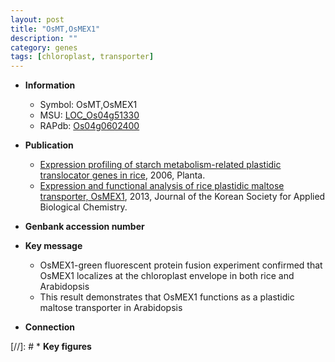 ```yaml
---
layout: post
title: "OsMT,OsMEX1"
description: ""
category: genes
tags: [chloroplast, transporter]
---
```


* **Information**  
    + Symbol: OsMT,OsMEX1  
    + MSU: [LOC_Os04g51330](http://rice.plantbiology.msu.edu/cgi-bin/ORF_infopage.cgi?orf=LOC_Os04g51330)  
    + RAPdb: [Os04g0602400](http://rapdb.dna.affrc.go.jp/viewer/gbrowse_details/irgsp1?name=Os04g0602400)  

* **Publication**  
    + [Expression profiling of starch metabolism-related plastidic translocator genes in rice](http://www.ncbi.nlm.nih.gov/pubmed?term=Expression+profiling+of+starch+metabolism-related+plastidic+translocator+genes+in+rice%5BTitle%5D), 2006, Planta.
    + [Expression and functional analysis of rice plastidic maltose transporter, OsMEX1](http://www.ncbi.nlm.nih.gov/pubmed?term=Expression+and+functional+analysis+of+rice+plastidic+maltose+transporter,+OsMEX1%5BTitle%5D), 2013, Journal of the Korean Society for Applied Biological Chemistry.

* **Genbank accession number**  

* **Key message**  
    + OsMEX1-green fluorescent protein fusion experiment confirmed that OsMEX1 localizes at the chloroplast envelope in both rice and Arabidopsis
    + This result demonstrates that OsMEX1 functions as a plastidic maltose transporter in Arabidopsis

* **Connection**  

[//]: # * **Key figures**  


